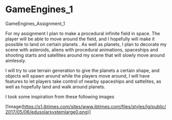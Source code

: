 # GameEngines_1
 GameEngines_Assignment_1
 
For my assignment I plan to make a procedural infinite field in space. The player will be able to move around the field, and I hopefully will make it possible to land on certain planets . As well as planets, I plan to decorate my scene with asteroids, aliens with procedural animations, spaceships and shooting starts and satellites around my scene that will slowly move around aimlessly. 

I will try to use terrain generation to give the planets a certain shape, and objects will spawn around while the players move around, I will have features to let players take control of nearby spaceships and sattelites, as well as hopefully land and walk around planets.

I took some inspiration from these following images

[!image(https://s1.ibtimes.com/sites/www.ibtimes.com/files/styles/lg/public/2017/05/06/edusolarsystemlarge0.png)]
